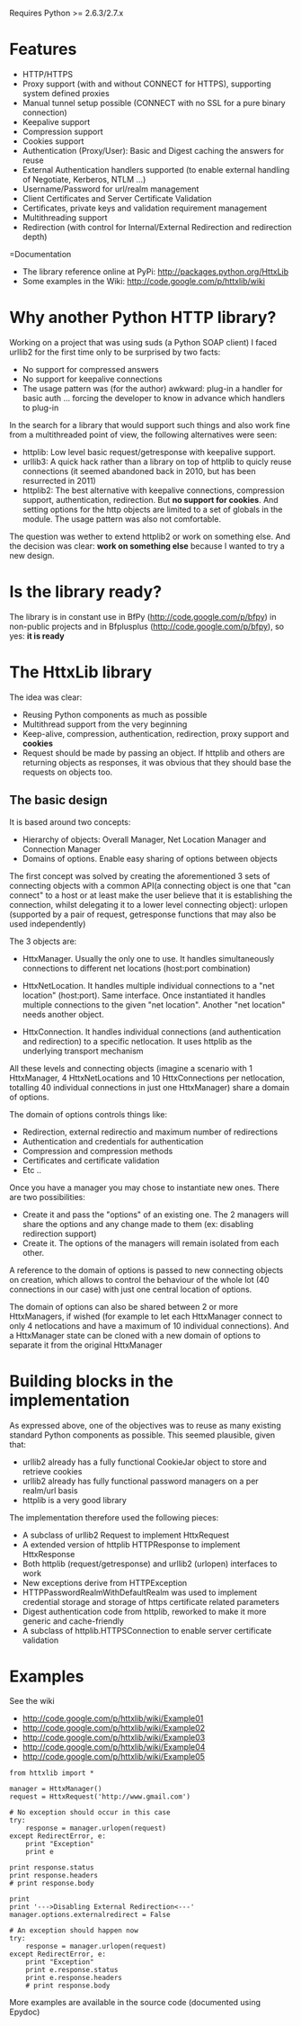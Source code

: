 Requires Python >= 2.6.3/2.7.x

# Features #
  * HTTP/HTTPS
  * Proxy support (with and without CONNECT for HTTPS), supporting system defined proxies
  * Manual tunnel setup possible (CONNECT with no SSL for a pure binary connection)
  * Keepalive support
  * Compression support
  * Cookies support
  * Authentication (Proxy/User): Basic and Digest caching the answers for reuse
  * External Authentication handlers supported (to enable external handling of Negotiate, Kerberos, NTLM ...)
  * Username/Password for url/realm management
  * Client Certificates and Server Certificate Validation
  * Certificates, private keys and validation requirement management
  * Multithreading support
  * Redirection (with control for Internal/External Redirection and redirection depth)

=Documentation
  * The library reference online at PyPi: http://packages.python.org/HttxLib
  * Some examples in the Wiki: http://code.google.com/p/httxlib/wiki

# Why another Python HTTP library? #

Working on a project that was using suds (a Python SOAP client) I faced urllib2 for the first time only to be surprised by two facts:
  * No support for compressed answers
  * No support for keepalive connections
  * The usage pattern was (for the author) awkward: plug-in a handler for basic auth ... forcing the developer to know in advance which handlers to plug-in

In the search for a library that would support such things and also work fine from a multithreaded point of view, the following alternatives were seen:
  * httplib: Low level basic request/getresponse with keepalive support.
  * urllib3: A quick hack rather than a library on top of httplib to quicly reuse connections (it seemed abandoned back in 2010, but has been resurrected in 2011)
  * httplib2: The best alternative with keepalive connections, compression support, authentication, redirection. But **no support for cookies**. And setting options for the http objects are limited to a set of globals in the module. The usage pattern was also not comfortable.

The question was wether to extend httplib2 or work on something else. And the decision was clear: **work on something else** because I wanted to try a new design.

# Is the library ready? #

The library is in constant use in BfPy (http://code.google.com/p/bfpy) in non-public projects and in Bfplusplus (http://code.google.com/p/bfpy), so yes: **it is ready**

# The HttxLib library #

The idea was clear:

  * Reusing Python components as much as possible
  * Multithread support from the very beginning
  * Keep-alive, compression, authentication, redirection, proxy support and **cookies**
  * Request should be made by passing an object. If httplib and others are returning objects as responses, it was obvious that they should base the requests on objects too.

## The basic design ##

It is based around two concepts:
  * Hierarchy of objects: Overall Manager, Net Location Manager and Connection Manager
  * Domains of options. Enable easy sharing of options between objects

The first concept was solved by creating the aforementioned 3 sets of connecting objects with a common API(a connecting object is one that "can connect" to a host or at least make the user believe that it is establishing the connection, whilst delegating it to a lower level connecting object): urlopen (supported by a pair of request, getresponse functions that may also be used independently)

The 3 objects are:

  * HttxManager. Usually the only one to use. It handles simultaneously connections to different net locations (host:port combination)

  * HttxNetLocation. It handles multiple individual connections to a "net location" (host:port). Same interface. Once instantiated it handles multiple connections to the given "net location". Another "net location" needs another object.

  * HttxConnection. It handles individual connections (and authentication and redirection) to a specific netlocation. It uses httplib as the underlying transport mechanism

All these levels and connecting objects (imagine a scenario with 1 HttxManager, 4 HttxNetLocations and 10 HttxConnections per netlocation, totalling 40 individual connections in just one HttxManager) share a domain of options.

The domain of options controls things like:

  * Redirection, external redirectio and maximum number of redirections
  * Authentication and credentials for authentication
  * Compression and compression methods
  * Certificates and certificate validation
  * Etc ..

Once you have a manager you may chose to instantiate new ones. There are two possibilities:

  * Create it and pass the "options" of an existing one. The 2 managers will share the options and any change made to them (ex: disabling redirection support)
  * Create it. The options of the managers will remain isolated from each other.

A reference to the domain of options is passed to new connecting objects on creation, which allows to control the behaviour of the whole lot (40 connections in our case) with just one central location of options.

The domain of options can also be shared between 2 or more HttxManagers, if wished (for example to let each HttxManager connect to only 4 netlocations and have a maximum of 10 individual connections). And a HttxManager state can be cloned with a new domain of options to separate it from the original HttxManager

# Building blocks in the implementation #

As expressed above, one of the objectives was to reuse as many existing standard Python components as possible. This seemed plausible, given that:

  * urllib2 already has a fully functional CookieJar object to store and retrieve cookies
  * urllib2 already has fully functional password managers on a per realm/url basis
  * httplib is a very good library

The implementation therefore used the following pieces:

  * A subclass of urllib2 Request to implement HttxRequest
  * A extended version of httplib HTTPResponse to implement HttxResponse
  * Both httplib (request/getresponse) and urllib2 (urlopen) interfaces to work
  * New exceptions derive from HTTPException
  * HTTPPasswordRealmWithDefaultRealm was used to implement credential storage and storage of https certificate related parameters
  * Digest authentication code from httplib, reworked to make it more generic and cache-friendly
  * A subclass of httplib.HTTPSConnection to enable server certificate validation

# Examples #

See the wiki
  * http://code.google.com/p/httxlib/wiki/Example01
  * http://code.google.com/p/httxlib/wiki/Example02
  * http://code.google.com/p/httxlib/wiki/Example03
  * http://code.google.com/p/httxlib/wiki/Example04
  * http://code.google.com/p/httxlib/wiki/Example05

```
from httxlib import *

manager = HttxManager()
request = HttxRequest('http://www.gmail.com')

# No exception should occur in this case
try:
    response = manager.urlopen(request)
except RedirectError, e:
    print "Exception"
    print e

print response.status
print response.headers
# print response.body

print
print '--->Disabling External Redirection<---'
manager.options.externalredirect = False

# An exception should happen now
try:
    response = manager.urlopen(request)
except RedirectError, e:
    print "Exception"
    print e.response.status
    print e.response.headers
    # print response.body
```

More examples are available in the source code (documented using Epydoc)